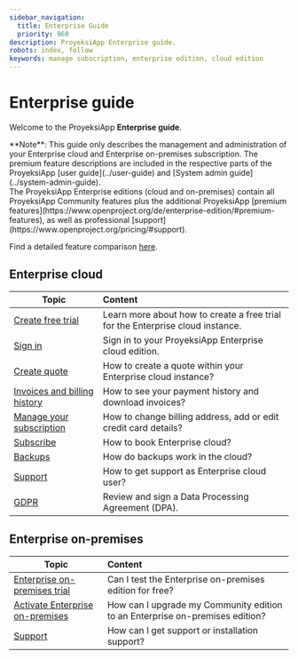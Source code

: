 ```yaml
---
sidebar_navigation:
  title: Enterprise Guide
  priority: 960
description: ProyeksiApp Enterprise guide.
robots: index, follow
keywords: manage subscription, enterprise edition, cloud edition
---
```

# Enterprise guide

Welcome to the ProyeksiApp **Enterprise guide**.

<div class="alert alert-info" role="alert">
**Note**: This guide only describes the management and administration of your Enterprise cloud and Enterprise on-premises subscription. 
The premium feature descriptions are included in the respective parts of the ProyeksiApp [user guide](../user-guide) and [System admin guide](../system-admin-guide).
</div>
The ProyeksiApp Enterprise editions (cloud and on-premises) contain all ProyeksiApp Community features plus the additional ProyeksiApp [premium features](https://www.openproject.org/de/enterprise-edition/#premium-features), as well as professional [support](https://www.openproject.org/pricing/#support).

Find a detailed feature comparison [here](https://www.openproject.org/pricing/#features).


## Enterprise cloud

| Topic                                                        | Content                                                      |
| ------------------------------------------------------------ | :----------------------------------------------------------- |
| [Create free trial](./enterprise-cloud-guide/create-cloud-trial) | Learn more about how to create a free trial for the Enterprise cloud instance. |
| [Sign in](./enterprise-cloud-guide/sign-in/)                 | Sign in to your ProyeksiApp Enterprise cloud edition.        |
| [Create quote](./enterprise-cloud-guide/create-quote-cloud)  | How to create a quote within your Enterprise cloud instance? |
| [Invoices and billing history](./enterprise-cloud-guide/invoices-and-billing-history) | How to see your payment history and download invoices?       |
| [Manage your subscription](./enterprise-cloud-guide/manage-cloud-subscription) | How to change billing address, add or edit credit card details? |
| [Subscribe](./enterprise-cloud-guide/book-cloud)             | How to book Enterprise cloud?                                |
| [Backups](./enterprise-cloud-guide/backups)                  | How do backups work in the cloud?                            |
| [Support](./enterprise-cloud-guide/support)                  | How to get support as Enterprise cloud user?                 |
| [GDPR](./enterprise-cloud-guide/GDPR)                        | Review and sign a Data Processing Agreement (DPA).           |



## Enterprise on-premises

| Topic                                                        | Content                                                      |
| ------------------------------------------------------------ | :----------------------------------------------------------- |
| [Enterprise on-premises trial](./enterprise-on-premises-guide/enterprise-on-premises-trial/) | Can I test the Enterprise on-premises edition for free?      |
| [Activate Enterprise on-premises](./enterprise-on-premises-guide/activate-enterprise-on-premises) | How can I upgrade my Community edition to an Enterprise on-premises edition? |
| [Support](./enterprise-on-premises-guide/support)            | How can I get support or installation support?               |

